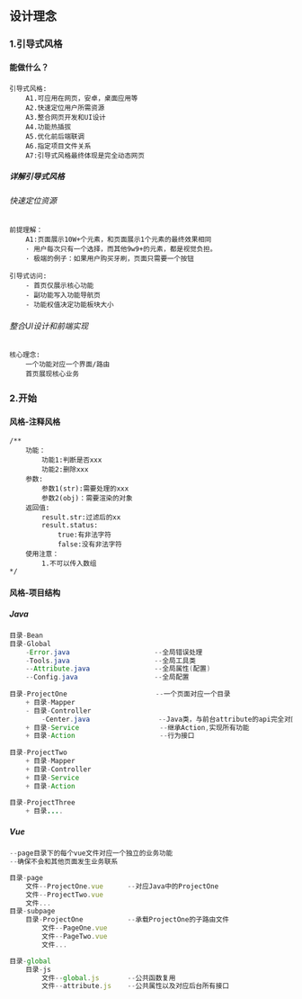 ## 设计理念

### 1.引导式风格

#### 能做什么？

```
引导式风格:
	A1.可应用在网页，安卓，桌面应用等
	A2.快速定位用户所需资源
	A3.整合网页开发和UI设计
	A4.功能热插拔
	A5.优化前后端联调
	A6.指定项目文件关系
	A7:引导式风格最终体现是完全动态网页
```



##### 详解引导式风格

###### 快速定位资源

```
前提理解：	
	A1:页面展示10W+个元素，和页面展示1个元素的最终效果相同
	· 用户每次只有一个选择，而其他9w9+的元素，都是视觉负担。
	· 极端的例子：如果用户购买牙刷，页面只需要一个按钮 

引导式访问:
	- 首页仅展示核心功能
	- 副功能写入功能导航页
	- 功能权值决定功能板块大小
```

###### 整合UI设计和前端实现

```
核心理念:
	一个功能对应一个界面/路由
	首页展现核心业务
```

### 2.开始

#### 风格-注释风格

```
/**
	功能：
		功能1:判断是否xxx
		功能2:删除xxx
	参数:
		参数1(str):需要处理的xxx
		参数2(obj)：需要渲染的对象
	返回值:
    	result.str:过滤后的xx
		result.status:
			true:有非法字符
			false:没有非法字符
	使用注意：
		1.不可以传入数组
*/

```



#### 风格-项目结构

##### Java

```java
目录-Bean
目录-Global
	-Error.java						--全局错误处理
	-Tools.java						--全局工具类
	--Attribute.java				--全局属性(配置)
    --Config.java					--全局配置
    
目录-ProjectOne					   --一个页面对应一个目录
	+ 目录-Mapper
	- 目录-Controller
		-Center.java				 --Java类，与前台attribute的api完全对应
	+ 目录-Service				    --继承Action,实现所有功能
	+ 目录-Action						--行为接口
	
目录-ProjectTwo
	+ 目录-Mapper
	+ 目录-Controller
	+ 目录-Service
	+ 目录-Action		
	
目录-ProjectThree 
	+ 目录....
```



##### Vue

```js
--page目录下的每个vue文件对应一个独立的业务功能
--确保不会和其他页面发生业务联系

目录-page						
	文件--ProjectOne.vue		--对应Java中的ProjectOne
	文件--ProjectTwo.vue
	文件...
目录-subpage
	目录-ProjectOne			--承载ProjectOne的子路由文件
		文件--PageOne.vue		
		文件--PageTwo.vue
		文件...

目录-global
	目录-js
		文件--global.js		--公共函数复用
        文件--attribute.js	--公共属性以及对应后台所有接口
        
```







